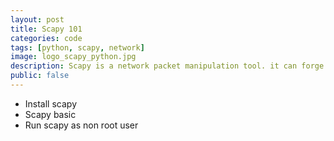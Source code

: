 ```yaml
---
layout: post
title: Scapy 101
categories: code
tags: [python, scapy, network]
image: logo_scapy_python.jpg
description: Scapy is a network packet manipulation tool. it can forge or decode packets, send capture and display any type of packets
public: false
---
```

- Install scapy
- Scapy basic
- Run scapy as non root user